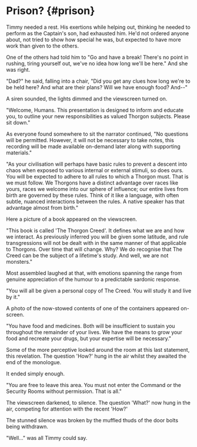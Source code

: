 # Prison? {#prison}

Timmy needed a rest. His exertions while helping out, thinking he needed to perform as the Captain&#039;s son, had exhausted him. He&#039;d not ordered anyone about, not tried to show how special he was, but expected to have more work than given to the others.

One of the others had told him to &quot;Go and have a break! There&#039;s no point in rushing, tiring yourself out, we&#039;ve no idea how long we&#039;ll be here.&quot; And she was right.

&quot;Dad?&quot; he said, falling into a chair, &quot;Did you get any clues how long we&#039;re to be held here? And what are their plans? Will we have enough food? And--&quot;

A siren sounded, the lights dimmed and the viewscreen turned on.

&quot;Welcome, Humans. This presentation is designed to inform and educate you, to outline your new responsibilities as valued Thorgon subjects. Please sit down.&quot;

As everyone found somewhere to sit the narrator continued, &quot;No questions will be permitted. However, it will not be necessary to take notes, this recording will be made available on-demand later along with supporting materials.&quot;

&quot;As your civilisation will perhaps have basic rules to prevent a descent into chaos when exposed to various internal or external stimuli, so does ours. You will be expected to adhere to all rules to which a Thorgon must. That is we must follow. We Thorgons have a distinct advantage over races like yours, races we welcome into our sphere of influence; our entire lives from birth are governed by these rules. Think of it like a language, with often subtle, nuanced interactions between the rules. A native speaker has that advantage almost from birth.&quot;

Here a picture of a book appeared on the viewscreen.

&quot;This book is called &#039;The Thorgon Creed&#039;. It defines what we are and how we interact. As previously inferred you will be given some latitude, and rule transgressions will not be dealt with in the same manner of that applicable to Thorgons. Over time that will change. Why? We do recognise that The Creed can be the subject of a lifetime&#039;s study. And well, we are not monsters.&quot;

Most assembled laughed at that, with emotions spanning the range from genuine appreciation of the humour to a predictable sardonic response.

&quot;You will all be given a personal copy of The Creed. You will study it and live by it.&quot;

A photo of the now-stowed contents of one of the containers appeared on-screen.

&quot;You have food and medicines. Both will be insufficient to sustain you throughout the remainder of your lives. We have the means to grow your food and recreate your drugs, but your expertise will be necessary.&quot;

Some of the more perceptive looked around the room at this last statement, this revelation. The question &#039;How?&#039; hung in the air whilst they awaited the end of the monologue.

It ended simply enough.

&quot;You are free to leave this area. You must not enter the Command or the Security Rooms without permission. That is all.&quot;

The viewscreen darkened, to silence. The question &#039;What?&#039; now hung in the air, competing for attention with the recent &#039;How?&#039;

The stunned silence was broken by the muffled thuds of the door bolts being withdrawn.

&quot;Well…&quot; was all Timmy could say.